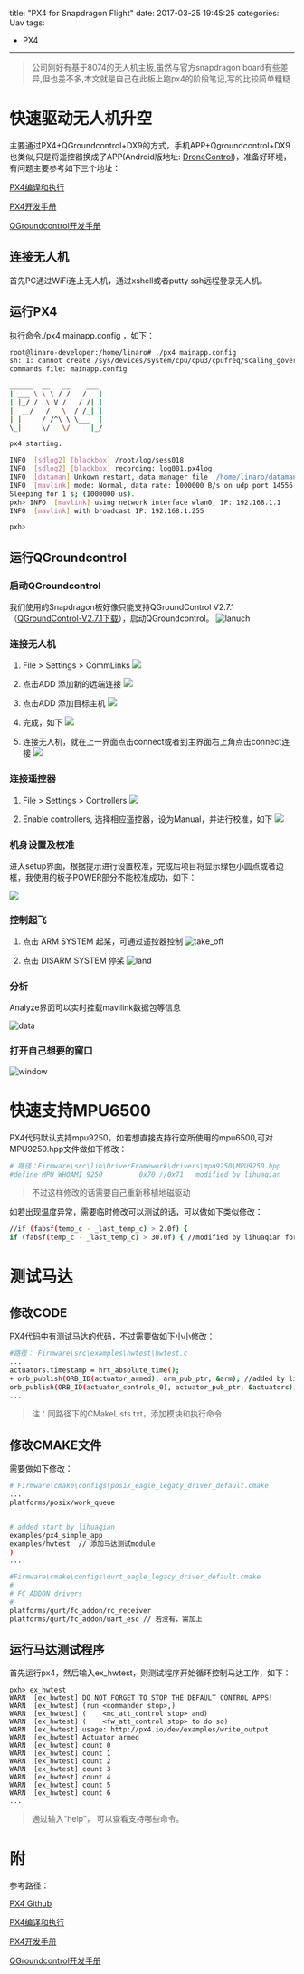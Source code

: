 title: "PX4 for Snapdragon Flight"
date: 2017-03-25 19:45:25
categories: Uav
tags: 
 - PX4
---
>公司刚好有基于8074的无人机主板,虽然与官方snapdragon board有些差异,但也差不多,本文就是自己在此板上跑px4的阶段笔记,写的比较简单粗糙. 

# 快速驱动无人机升空
主要通过PX4+QGroundcontrol+DX9的方式，手机APP+Qgroundcontrol+DX9也类似,只是将遥控器换成了APP(Android版地址: [DroneControl](https://github.com/ATLFlight/drone-controller))，准备好环境，有问题主要参考如下三个地址：

[PX4编译和执行](https://github.com/ATLFlight/ATLFlightDocs/blob/master/PX4.md#stable-releases)

[PX4开发手册](https://dev.px4.io)

[QGroundcontrol开发手册](https://donlakeflyer.gitbooks.io/qgroundcontrol-developers-guide/content/)

## 连接无人机
首先PC通过WiFi连上无人机，通过xshell或者putty ssh远程登录无人机。

<!--more-->
## 运行PX4
执行命令./px4 mainapp.config ，如下：
```bash
root@linaro-developer:/home/linaro# ./px4 mainapp.config 
sh: 1: cannot create /sys/devices/system/cpu/cpu3/cpufreq/scaling_governor: Directory nonexistent
commands file: mainapp.config

______  __   __    ___ 
| ___ \ \ \ / /   /   |
| |_/ /  \ V /   / /| |
|  __/   /   \  / /_| |
| |     / /^\ \ \___  |
\_|     \/   \/     |_/

px4 starting.

INFO  [sdlog2] [blackbox] /root/log/sess018
INFO  [sdlog2] [blackbox] recording: log001.px4log
INFO  [dataman] Unkown restart, data manager file '/home/linaro/dataman' size is 47640 bytes
INFO  [mavlink] mode: Normal, data rate: 1000000 B/s on udp port 14556 remote port 14550
Sleeping for 1 s; (1000000 us).
pxh> INFO  [mavlink] using network interface wlan0, IP: 192.168.1.1
INFO  [mavlink] with broadcast IP: 192.168.1.255

pxh> 

```
## 运行QGroundcontrol
### 启动QGroundcontrol
我们使用的Snapdragon板好像只能支持QGroundControl V2.7.1 （[QGroundControl-V2.7.1下载](http://pan.baidu.com/s/1sl2fXhF)），启动QGroundcontrol。
![lanuch](https://github.com/huaqianlee/blog-file/image/start_qground.jpg)

### 连接无人机
1. File > Settings > CommLinks
![](https://github.com/huaqianlee/blog-file/image/com_link1.jpg)

2. 点击ADD 添加新的远端连接
![](https://github.com/huaqianlee/blog-file/image/com_link2.jpg)

3. 点击ADD 添加目标主机
![](https://github.com/huaqianlee/blog-file/image/com_link3.jpg)

4. 完成，如下
![](https://github.com/huaqianlee/blog-file/image/com_link.jpg)

5. 连接无人机，就在上一界面点击connect或者到主界面右上角点击connect连接
![](https://github.com/huaqianlee/blog-file/image/connect.jpg)

### 连接遥控器
1. File > Settings > Controllers
![](https://github.com/huaqianlee/blog-file/image/controller.jpg)

2. Enable controllers, 选择相应遥控器，设为Manual，并进行校准，如下
![](https://github.com/huaqianlee/blog-file/image/controller1.jpg)

### 机身设置及校准
进入setup界面，根据提示进行设置校准，完成后项目将显示绿色小圆点或者边框，我使用的板子POWER部分不能校准成功，如下：

![](https://github.com/huaqianlee/blog-file/image/setup_ok.jpg)
### 控制起飞
1. 点击 ARM SYSTEM 起桨，可通过遥控器控制 
![take_off](https://github.com/huaqianlee/blog-file/image/fly.jpg)

2. 点击 DISARM SYSTEM 停桨
![land](https://github.com/huaqianlee/blog-file/image/fly_end.png)

### 分析
Analyze界面可以实时挂载mavilink数据包等信息

![data](https://github.com/huaqianlee/blog-file/image/analyze.jpg)

### 打开自己想要的窗口

![window](https://github.com/huaqianlee/blog-file/image/tool_qg.jpg)

# 快速支持MPU6500
PX4代码默认支持mpu9250，如若想直接支持行空所使用的mpu6500,可对MPU9250.hpp文件做如下修改：
```bash
# 路径：Firmware\src\lib\DriverFramework\drivers\mpu9250\MPU9250.hpp
#define MPU_WHOAMI_9250			0x70 //0x71   modified by lihuaqian
```
>不过这样修改的话需要自己重新移植地磁驱动

如若出现温度异常，需要临时修改可以测试的话，可以做如下类似修改：
```bash
//if (fabsf(temp_c - _last_temp_c) > 2.0f) {
if (fabsf(temp_c - _last_temp_c) > 30.0f) { //modified by lihuaqian for debug
```

# 测试马达
## 修改CODE
PX4代码中有测试马达的代码，不过需要做如下小小修改：
```bash
#路径： Firmware\src\examples\hwtest\hwtest.c
...
actuators.timestamp = hrt_absolute_time();
+ orb_publish(ORB_ID(actuator_armed), arm_pub_ptr, &arm); //added by lihuaqian
orb_publish(ORB_ID(actuator_controls_0), actuator_pub_ptr, &actuators);
...
```
>注：同路径下的CMakeLists.txt，添加模块和执行命令

## 修改CMAKE文件
需要做如下修改：
```bash
# Firmware\cmake\configs\posix_eagle_legacy_driver_default.cmake
...
platforms/posix/work_queue


# added start by lihuaqian
examples/px4_simple_app
examples/hwtest  // 添加马达测试module
)
...

#Firmware\cmake\configs\qurt_eagle_legacy_driver_default.cmake
#
# FC_ADDON drivers
#
platforms/qurt/fc_addon/rc_receiver
platforms/qurt/fc_addon/uart_esc // 若没有，需加上

```
## 运行马达测试程序
首先运行px4，然后输入ex_hwtest，则测试程序开始循环控制马达工作，如下：
```
pxh> ex_hwtest
WARN  [ex_hwtest] DO NOT FORGET TO STOP THE DEFAULT CONTROL APPS!
WARN  [ex_hwtest] (run <commander stop>,)
WARN  [ex_hwtest] (    <mc_att_control stop> and)
WARN  [ex_hwtest] (    <fw_att_control stop> to do so)
WARN  [ex_hwtest] usage: http://px4.io/dev/examples/write_output
WARN  [ex_hwtest] Actuator armed
WARN  [ex_hwtest] count 0
WARN  [ex_hwtest] count 1
WARN  [ex_hwtest] count 2
WARN  [ex_hwtest] count 3
WARN  [ex_hwtest] count 4
WARN  [ex_hwtest] count 5
WARN  [ex_hwtest] count 6
...
```
>通过输入“help”， 可以查看支持哪些命令。



# 附 
参考路径：

[PX4 Github](https://github.com/ATLFlight)

[PX4编译和执行](https://github.com/ATLFlight/ATLFlightDocs/blob/master/PX4.md#stable-releases)

[PX4开发手册](https://dev.px4.io)


[QGroundcontrol开发手册](https://donlakeflyer.gitbooks.io/qgroundcontrol-developers-guide/content/)
